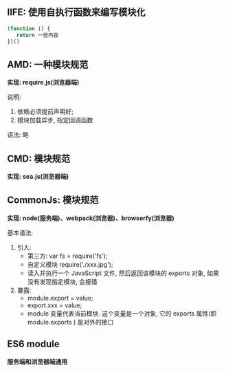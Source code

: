 ## IIFE: 使用自执行函数来编写模块化

```javascript
(function () {
   return 一些内容 
})()
```



## AMD: 一种模块规范

**实现: require.js(浏览器端)**

说明: 

1. 依赖必须提前声明好;
2. 模块加载异步, 指定回调函数

语法: 略



##  CMD: 模块规范

**实现: sea.js(浏览器端)**



## CommonJs: 模块规范

**实现: node(服务端)、webpack(浏览器)、browserfy(浏览器)**

基本语法: 

1. 引入: 
   * 第三方: var fs = require('fs');
   * 自定义模块 require('./xxx.jpg');
   * 读入并执行一个 JavaScript 文件, 然后返回该模块的 exports 对象, 如果没有发现指定模块, 会报错
2. 暴露: 
   * module.export = value;
   * export.xxx = value;
   * module 变量代表当前模块. 这个变量是一个对象, 它的 exports 属性(即 module.exports ) 是对外的接口



## ES6 module

**服务端和浏览器端通用**

